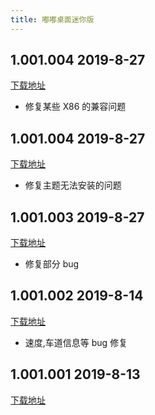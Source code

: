 ```yaml
---
title: 嘟嘟桌面迷你版
---
```


## 1.001.004 2019-8-27

[下载地址](http://car-launcher.dudu-lucky.com:7000/upload/apk/70e1e4d0991b4fb3a7b7b6a749b9343a/temp.apk)

- 修复某些 X86 的兼容问题

## 1.001.004 2019-8-27

[下载地址](http://car-launcher.dudu-lucky.com:7000/upload/apk/77e6916c83f34156a927cc77224de8dc/temp.apk)

- 修复主题无法安装的问题

## 1.001.003 2019-8-27

[下载地址](http://car-launcher.dudu-lucky.com:7000/upload/apk/7ec64938dd8f4535ac3a18b4153e6541/temp.apk)

- 修复部分 bug

## 1.001.002 2019-8-14

[下载地址](http://car-launcher.dudu-lucky.com:7000/upload/apk/ed34057edc4a4516878a637bf4221ad1/temp.apk)

- 速度,车道信息等 bug 修复

## 1.001.001 2019-8-13

[下载地址](http://car-launcher.dudu-lucky.com:7000/upload/apk/02ba1fc332ac46afb615bef2e9cd1d35/temp.apk)
